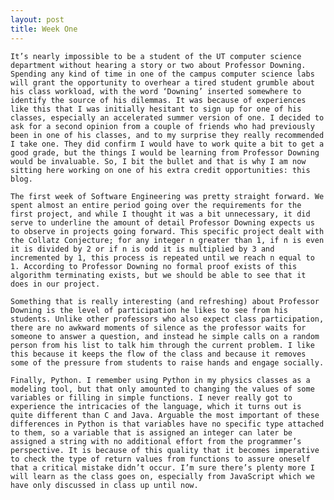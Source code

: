 ```yaml
---
layout: post
title: Week One
---
```


    It’s nearly impossible to be a student of the UT computer science department without hearing a story or two about Professor Downing. Spending any kind of time in one of the campus computer science labs will grant the opportunity to overhear a tired student grumble about his class workload, with the word ‘Downing’ inserted somewhere to identify the source of his dilemmas. It was because of experiences like this that I was initially hesitant to sign up for one of his classes, especially an accelerated summer version of one. I decided to ask for a second opinion from a couple of friends who had previously been in one of his classes, and to my surprise they really recommended I take one. They did confirm I would have to work quite a bit to get a good grade, but the things I would be learning from Professor Downing would be invaluable. So, I bit the bullet and that is why I am now sitting here working on one of his extra credit opportunities: this blog.
	
    The first week of Software Engineering was pretty straight forward. We spent almost an entire period going over the requirements for the first project, and while I thought it was a bit unnecessary, it did serve to underline the amount of detail Professor Downing expects us to observe in projects going forward. This specific project dealt with the Collatz Conjecture; for any integer n greater than 1, if n is even it is divided by 2 or if n is odd it is multiplied by 3 and incremented by 1, this process is repeated until we reach n equal to 1. According to Professor Downing no formal proof exists of this algorithm terminating exists, but we should be able to see that it does in our project. 
	
    Something that is really interesting (and refreshing) about Professor Downing is the level of participation he likes to see from his students. Unlike other professors who also expect class participation, there are no awkward moments of silence as the professor waits for someone to answer a question, and instead he simple calls on a random person from his list to talk him through the current problem. I like this because it keeps the flow of the class and because it removes some of the pressure from students to raise hands and engage socially. 
	
    Finally, Python. I remember using Python in my physics classes as a modeling tool, but that only amounted to changing the values of some variables or filling in simple functions. I never really got to experience the intricacies of the language, which it turns out is quite different than C and Java. Arguable the most important of these differences in Python is that variables have no specific type attached to them, so a variable that is assigned an integer can later be assigned a string with no additional effort from the programmer’s perspective. It is because of this quality that it becomes imperative to check the type of return values from functions to assure oneself that a critical mistake didn’t occur. I’m sure there’s plenty more I will learn as the class goes on, especially from JavaScript which we have only discussed in class up until now.
